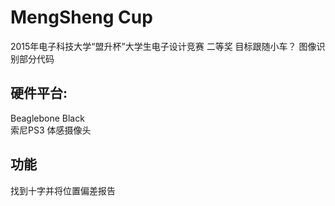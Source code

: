 # MengSheng Cup
2015年电子科技大学“盟升杯”大学生电子设计竞赛 二等奖  目标跟随小车？   图像识别部分代码  

## 硬件平台:  
Beaglebone Black  
索尼PS3 体感摄像头  

## 功能  
找到十字并将位置偏差报告
